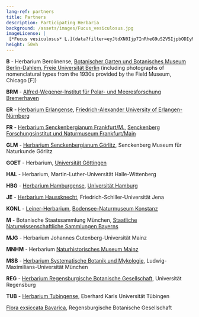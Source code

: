 ```yaml
---
lang-ref: partners
title: Partners
description: Participating Herbaria
background: /assets/images/Fucus_vesiculosus.jpg
imageLicense: |
 [*Fucus vesiculosus* L.](data?filter=eyJtdXN0Ijp7InRheG9uS2V5IjpbODIyMjU3NF19fQ); photo by [Thomas Dürbye](https://www.bgbm.org/en/staff/thomas-durbye) via [GBIF](https://www.gbif.org/occurrence/2960620323)
height: 50vh
---
```


**B** - Herbarium Berolinense, [Botanischer Garten und Botanisches Museum Berlin-Dahlem, Freie Universität Berlin](https://www.gbif.org/publisher/57254bd0-8256-11d8-b7ed-b8a03c50a862) (including photographs of nomenclatural types from the 1930s provided by the Field Museum, Chicago [F])

**BRM** - [Alfred-Wegener-Institut für Polar- und Meeresforschung Bremerhaven](https://www.gbif.org/publisher/497688a0-59d6-11db-893e-b8a03c50a862)

**ER** - [Herbarium Erlangense](https://www.gbif.org/dataset/ec81f6d4-e92f-480c-a73a-a4b71ba435cc), [Friedrich-Alexander University of Erlangen-Nürnberg](https://www.gbif.org/publisher/833f0d81-717d-4f11-95b0-0f738545adad)

**FR** - [Herbarium Senckenbergianum Frankfurt/M.](https://www.gbif.org/dataset/966426ce-f762-11e1-a439-00145eb45e9a), [Senckenberg Forschungsinstitut und Naturmuseum Frankfurt/Main](https://www.gbif.org/publisher/c76cf030-2a95-11da-9cc1-b8a03c50a862)

**GLM** - [Herbarium Senckenbergianum Görlitz](https://www.gbif.org/dataset/857cea12-f762-11e1-a439-00145eb45e9a), Senckenberg Museum für Naturkunde Görlitz

**GOET** - Herbarium, [Universität Göttingen](https://www.gbif.org/publisher/59c81290-df0e-11d8-b22e-b8a03c50a862)

**HAL** - Herbarium, Martin-Luther-Universität Halle-Wittenberg

**HBG** - [Herbarium Hamburgense](https://www.gbif.org/dataset/85c667c8-f762-11e1-a439-00145eb45e9a), [Universität Hamburg](https://www.gbif.org/publisher/f739aef0-8a5b-11d9-bc8d-b8a03c50a862)

**JE** - [Herbarium Haussknecht](https://www.gbif.org/dataset/ee0e7875-8fbc-4cd8-a6a8-65f4a871e2ea), Friedrich-Schiller-Universität Jena

**KONL** - [Leiner-Herbarium](https://www.gbif.org/dataset/81332e30-f762-11e1-a439-00145eb45e9a), [Bodensee-Naturmuseum Konstanz](https://www.gbif.org/publisher/bfb257e0-b415-11da-967e-b8a03c50a862)

**M** - Botanische Staatssammlung München, [Staatliche Naturwissenschaftliche Sammlungen Bayerns](https://www.gbif.org/publisher/0674aea0-a7e1-11d8-9534-b8a03c50a862)

**MJG** - Herbarium Johannes Gutenberg-Universität Mainz

**MNHM** - Herbarium [Naturhistorisches Museum Mainz](https://www.gbif.org/publisher/33aecde5-7e13-4272-9cb7-f4f3b0eb820c)

**MSB** - [Herbarium Systematische Botanik und Mykologie](https://www.gbif.org/dataset/7b9c52da-f762-11e1-a439-00145eb45e9a), Ludwig-Maximilians-Universität München

**REG** - [Herbarium Regensburgische Botanische Gesellschaft](https://www.gbif.org/dataset/02d03809-ca95-40a8-8767-3af423d1b5af), Universität Regensburg

**TUB** - [Herbarium Tubingense](https://www.gbif.org/dataset/ab1de8e9-8a18-4ffe-b2c6-e13ffbec3e7e), Eberhard Karls Universität Tübingen

[Flora exsiccata Bavarica](https://www.gbif.org/dataset/856f13d8-f762-11e1-a439-00145eb45e9a), Regensburgische Botanische Gesellschaft
